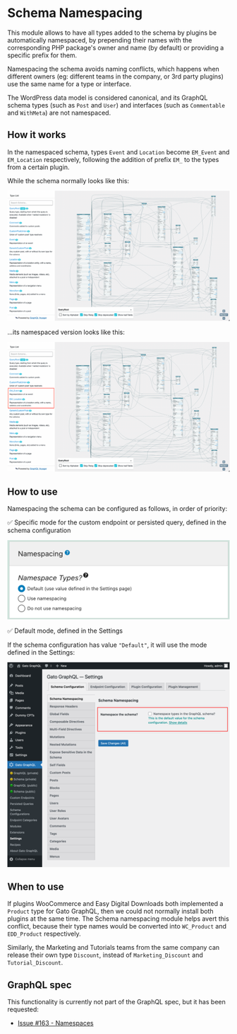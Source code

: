 # Schema Namespacing

This module allows to have all types added to the schema by plugins be automatically namespaced, by prepending their names with the corresponding PHP package's owner and name (by default) or providing a specific prefix for them.

Namespacing the schema avoids naming conflicts, which happens when different owners (eg: different teams in the company, or 3rd party plugins) use the same name for a type or interface.

The WordPress data model is considered canonical, and its GraphQL schema types (such as `Post` and `User`) and interfaces (such as `Commentable` and `WithMeta`) are not namespaced.

## How it works

In the namespaced schema, types `Event` and `Location` become `EM_Event` and `EM_Location` respectively, following the addition of prefix `EM_` to the types from a certain plugin.

While the schema normally looks like this:

<div class="img-width-1024" markdown=1>

![Interactive schema](../../images/normal-interactive-schema.png)

</div>

...its namespaced version looks like this:

<div class="img-width-1024" markdown=1>

![Namespaced interactive schema](../../images/namespaced-interactive-schema.png)

</div>

## How to use

Namespacing the schema can be configured as follows, in order of priority:

✅ Specific mode for the custom endpoint or persisted query, defined in the schema configuration

![Namespacing, set in the Schema configuration](../../images/schema-configuration-namespacing.png "Namespacing, set in the Schema configuration")

✅ Default mode, defined in the Settings

If the schema configuration has value `"Default"`, it will use the mode defined in the Settings:

<div class="img-width-1024" markdown=1>

![Namespacing in Settings](../../images/settings-namespacing-default.png "Namespacing in Settings")

</div>

## When to use

If plugins WooCommerce and Easy Digital Downloads both implemented a `Product` type for Gato GraphQL, then we could not normally install both plugins at the same time. The Schema namespacing module helps avert this conflict, because their type names would be converted into `WC_Product` and `EDD_Product` respectively.

Similarly, the Marketing and Tutorials teams from the same company can release their own type `Discount`, instead of `Marketing_Discount` and `Tutorial_Discount`.

## GraphQL spec

This functionality is currently not part of the GraphQL spec, but it has been requested:

- [Issue #163 - Namespaces](https://github.com/graphql/graphql-spec/issues/163)
